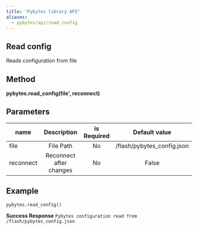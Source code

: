 ```yaml
---
title: "Pybytes library API"
aliases:
  - pybytes/api/read_config
---
```


**Read config**
----
  Reads configuration from file

**Method**
----
**pybytes.read_config(file', reconnect)**

**Parameters**
----
| name  | Description   | is Required    | Default value
| ------------- |:-------------:|:-------------:|:-------------:|
| file   | File Path  | No   | /flash/pybytes_config.json  |
| reconnect   | Reconnect after changes  | No   | False  |

**Example**
----
`pybytes.read_config()`

**Success Response**
`Pybytes configuration read from /flash/pybytes_config.json`
